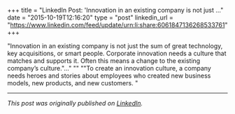 +++
title = "LinkedIn Post: 'Innovation in an existing company is not just ..."
date = "2015-10-19T12:16:20"
type = "post"
linkedin_url = "https://www.linkedin.com/feed/update/urn:li:share:6061847136268533761"
+++

"Innovation in an existing company is not just the sum of great technology, key acquisitions, or smart people. Corporate innovation needs a culture that matches and supports it. Often this means a change to the existing company’s culture."..."
""
""To create an innovation culture, a company needs heroes and stories about employees who created new business models, new products, and new customers. "

---

*This post was originally published on [LinkedIn](https://www.linkedin.com/in/adrianmoreno/recent-activity/all/).*